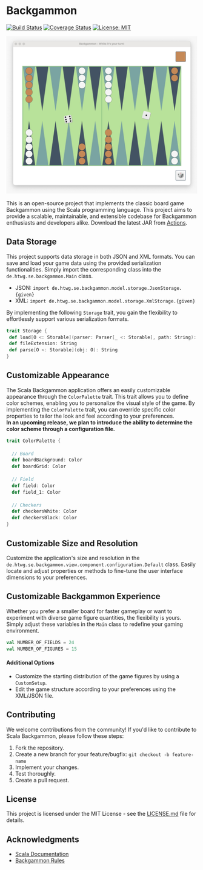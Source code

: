 # Backgammon

[![Build Status](https://img.shields.io/github/actions/workflow/status/jo351pau/SE-Boger/build_and_test.yml?branch=main)](https://github.com/jo351pau/SE-Boger/actions/workflows/build_and_test.yml) [![Coverage Status](https://coveralls.io/repos/github/jo351pau/SE-Boger/badge.svg?branch=main)](https://coveralls.io/github/jo351pau/SE-Boger?branch=main) [![License: MIT](https://img.shields.io/badge/License-MIT-yellow.svg)](https://opensource.org/licenses/MIT)


![Screenshot from game](src/main/resources/screenshot.jpeg)

This is an open-source project that implements the classic board game Backgammon using the Scala programming language. This project aims to provide a scalable, maintainable, and extensible codebase for Backgammon enthusiasts and developers alike.
Download the latest JAR from [Actions](https://github.com/yourusername/your-repo-name/actions).

## Data Storage

This project supports data storage in both JSON and XML formats. You can save and load your game data using the provided serialization functionalities. Simply import the corresponding class into the `de.htwg.se.backgammon.Main` class.

* JSON: `import de.htwg.se.backgammon.model.storage.JsonStorage.{given}`
* XML: `import de.htwg.se.backgammon.model.storage.XmlStorage.{given}`   

By implementing the following `Storage` trait,
you gain the flexibility to effortlessly support various serialization formats.
```scala
trait Storage {
 def load[O <: Storable](parser: Parser[_ <: Storable], path: String): Try[O]
 def fileExtension: String
 def parse[O <: Storable](obj: O): String 
}
```

## Customizable Appearance
The Scala Backgammon application offers an easily customizable appearance through the `ColorPalette` trait. This trait allows you to define color schemes, enabling you to personalize the visual style of the game. By implementing the `ColorPalette` trait, you can override specific color properties to tailor the look and feel according to your preferences.  
**In an upcoming release, we plan to introduce the ability to determine the color scheme through a configuration file.**
```scala
trait ColorPalette {

  // Board
  def boardBackground: Color
  def boardGrid: Color

  // Field 
  def field: Color
  def field_1: Color

  // Checkers
  def checkersWhite: Color
  def checkersBlack: Color
}
```

## Customizable Size and Resolution
Customize the application's size and resolution in the `de.htwg.se.backgammon.view.component.configuration.Default` class. Easily locate and adjust properties or methods to fine-tune the user interface dimensions to your preferences.

## Customizable Backgammon Experience

Whether you prefer a smaller board for faster gameplay or want to experiment with diverse game figure quantities, the flexibility is yours. Simply adjust these variables in the `Main` class to redefine your gaming environment.
```scala
val NUMBER_OF_FIELDS = 24
val NUMBER_OF_FIGURES = 15
```
#### Additional Options
* Customize the starting distribution of the game figures by using a `CustomSetup`.
* Edit the game structure according to your preferences using the XML/JSON file. 


## Contributing

We welcome contributions from the community! If you'd like to contribute to Scala Backgammon, please follow these steps:

1. Fork the repository.
2. Create a new branch for your feature/bugfix: `git checkout -b feature-name`
3. Implement your changes.
4. Test thoroughly.
5. Create a pull request.

## License

This project is licensed under the MIT License - see the [LICENSE.md](LICENSE.md) file for details.

## Acknowledgments

- [Scala Documentation](https://docs.scala-lang.org/)
- [Backgammon Rules](https://www.bkgm.com/rules.html)